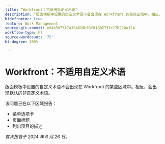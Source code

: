 ```yaml
---
title: ”Workfront：不适用自定义术语“
description: “版面模板中设置的自定义术语不会出现在 Workfront 的某些区域中。相反，会出现默认的非自定义术语。”
hidefromtoc: true
feature: Work Management
source-git-commit: e64b507317a384626b33f81802737c17b210af24
workflow-type: ht
source-wordcount: '75'
ht-degree: 100%

---
```



# Workfront：不适用自定义术语

版面模板中设置的自定义术语不会出现在 Workfront 的某些区域中。相反，会出现默认的非自定义术语。

该问题已在以下区域报告：

* 菜单选项卡
* 页面标题
* 列出项目的描述

_首次报告于 2024 年 6 月 26 日。_
